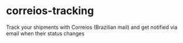 # correios-tracking
Track your shipments with Correios (Brazilian mail) and get notified via email when their status changes
